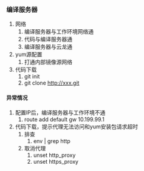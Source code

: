 ### 编译服务器 ###
1. 网络
	1. 编译服务器与工作环境网络通
	2. 代码与编译服务器通
	2. 编译服务器与云龙通
2. yum源配置
	1. 打通内部镜像源网络
3. 代码下载
	1. git init
	2. git clone http://xxx.git

#### 异常情况 ####
1. 配置IP后，编译服务器与工作环境不通
	1. route add default gw 10.199.99.1
2. 代码下载，提示代理无法访问和yum安装包请求超时
	1. 排查
		1. env | grep http
	2. 取消代理
		1. unset http_proxy
		2. unset https_proxy